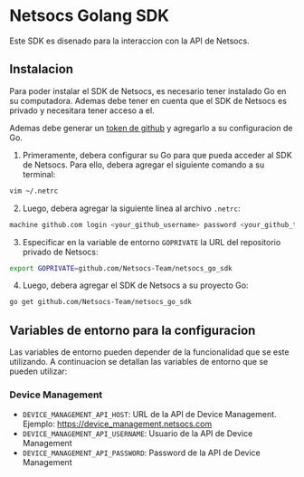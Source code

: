 # Netsocs Golang SDK

Este SDK es disenado para la interaccion con la API de Netsocs.

## Instalacion

Para poder instalar el SDK de Netsocs, es necesario tener instalado Go en su computadora. Ademas debe tener en cuenta que el SDK de Netsocs es privado y necesitara tener acceso a el.

Ademas debe generar un [token de github](https://docs.github.com/en/authentication/keeping-your-account-and-data-secure/managing-your-personal-access-tokens) y agregarlo a su configuracion de Go.

1. Primeramente, debera configurar su Go para que pueda acceder al SDK de Netsocs. Para ello, debera agregar el siguiente comando a su terminal:

```bash
vim ~/.netrc
```

2. Luego, debera agregar la siguiente linea al archivo `.netrc`:

```bash
machine github.com login <your_github_username> password <your_github_token>
```

3. Especificar en la variable de entorno `GOPRIVATE` la URL del repositorio privado de Netsocs:

```bash
export GOPRIVATE=github.com/Netsocs-Team/netsocs_go_sdk
```

4. Luego, debera agregar el SDK de Netsocs a su proyecto Go:

```bash
go get github.com/Netsocs-Team/netsocs_go_sdk
```

## Variables de entorno para la configuracion

Las variables de entorno pueden depender de la funcionalidad que se este utilizando. A continuacion se detallan las variables de entorno que se pueden utilizar:

### Device Management

- `DEVICE_MANAGEMENT_API_HOST`: URL de la API de Device Management. Ejemplo: https://device_management.netsocs.com
- `DEVICE_MANAGEMENT_API_USERNAME`: Usuario de la API de Device Management
- `DEVICE_MANAGEMENT_API_PASSWORD`: Password de la API de Device Management